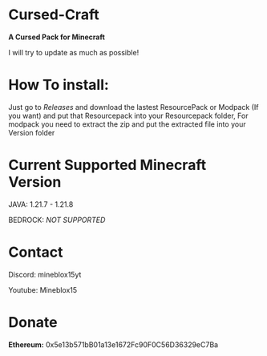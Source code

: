 # Cursed-Craft
**A Cursed Pack for Minecraft**

I will try to update as much as possible!

# How To install:

Just go to *Releases* and download the lastest ResourcePack or Modpack (If you want) and put that Resourcepack into your Resourcepack folder, For modpack you need to extract the zip and put the extracted file into your Version folder

# Current Supported Minecraft Version

JAVA: 1.21.7 - 1.21.8

BEDROCK: *NOT SUPPORTED*

# Contact

Discord: mineblox15yt

Youtube: Mineblox15

# Donate

**Ethereum:** 0x5e13b571bB01a13e1672Fc90F0C56D36329eC7Ba
